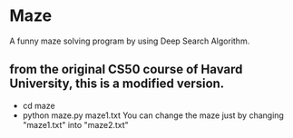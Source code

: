 # Maze
A funny maze solving program by using Deep Search Algorithm. 
## from the original CS50 course of Havard University, this is a modified version.
- cd maze
- python maze.py maze1.txt
You can change the maze just by changing "maze1.txt" into "maze2.txt"
